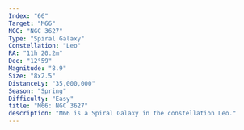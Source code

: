 ```yaml
---
Index: "66"
Target: "M66"
NGC: "NGC 3627"
Type: "Spiral Galaxy"
Constellation: "Leo"
RA: "11h 20.2m"
Dec: "12°59"
Magnitude: "8.9"
Size: "8x2.5"
DistanceLy: "35,000,000"
Season: "Spring"
Difficulty: "Easy"
title: "M66: NGC 3627"
description: "M66 is a Spiral Galaxy in the constellation Leo."
---
```

